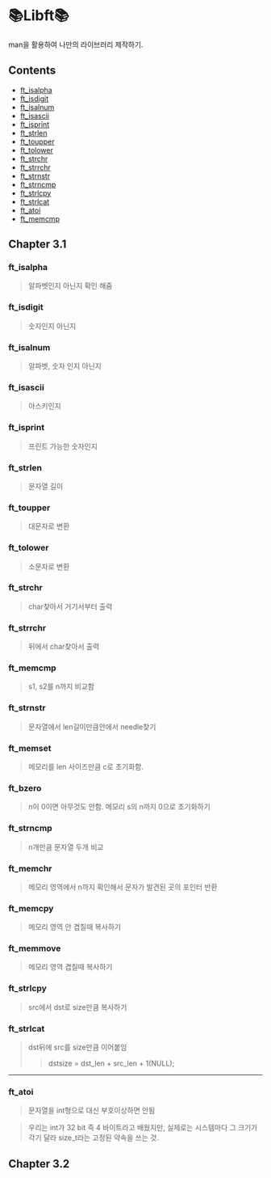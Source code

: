 # 📚Libft📚

man을 활용하여 나만의 라이브러리 제작하기.

## Contents
* [ft_isalpha](#ftisalpha)
* [ft_isdigit](#ftisdigit)
* [ft_isalnum](#ftisalnum)
* [ft_isascii](#ftisascii)
* [ft_isprint](#ftisprint)
* [ft_strlen](#ftstrlen)
* [ft_toupper](#fttoupper)
* [ft_tolower](#fttolower)
* [ft_strchr](#ftstrchr)
* [ft_strrchr](#ftstrrchr)
* [ft_strnstr](#ftstrnstr)
* [ft_strncmp](#ftstrncmp)
* [ft_strlcpy](#ftstrlcpy)
* [ft_strlcat](#ftstrlcat)
* [ft_atoi](#ftatoi)
* [ft_memcmp](#ftmemcmp)

## Chapter 3.1

### ft_isalpha
> 알파벳인지 아닌지 확인 해줌  

### ft_isdigit
> 숫자인지 아닌지

### ft_isalnum
> 알파벳, 숫자 인지 아닌지

### ft_isascii
> 아스키인지

### ft_isprint
> 프린트 가능한 숫자인지

### ft_strlen
> 문자열 길이

### ft_toupper
> 대문자로 변환

### ft_tolower
> 소문자로 변환

### ft_strchr
> char찾아서 거기서부터 출력

### ft_strrchr
> 뒤에서 char찾아서 출력

### ft_memcmp
> s1, s2를 n까지 비교함

### ft_strnstr
> 문자열에서 len길이만큼안에서 needle찾기

### ft_memset
> 메모리를 len 사이즈만큼 c로 초기화함.

### ft_bzero
> n이 0이면 아무것도 안함. 메모리 s의 n까지 0으로 초기화하기

### ft_strncmp
> n개만큼 문자열 두개 비교

### ft_memchr
> 메모리 영역에서 n까지 확인해서 문자가 발견된 곳의 포인터 반환

### ft_memcpy
> 메모리 영역 안 겹칠때 복사하기

### ft_memmove
> 메모리 영역 겹칠때 복사하기

### ft_strlcpy
> src에서 dst로 size만큼 복사하기

### ft_strlcat
> dst뒤에 src를 size만큼 이어붙임
> > dstsize = dst_len + src_len + 1(NULL);

------------------------------------------
### ft_atoi
> 문자열을 int형으로 대신 부호이상하면 안됨

> 우리는 int가 32 bit 즉 4 바이트라고 배웠지만, 실제로는 시스템마다 그 크기가 각기 달라 size_t라는 고정된 약속을 쓰는 것.

## Chapter 3.2
### 
